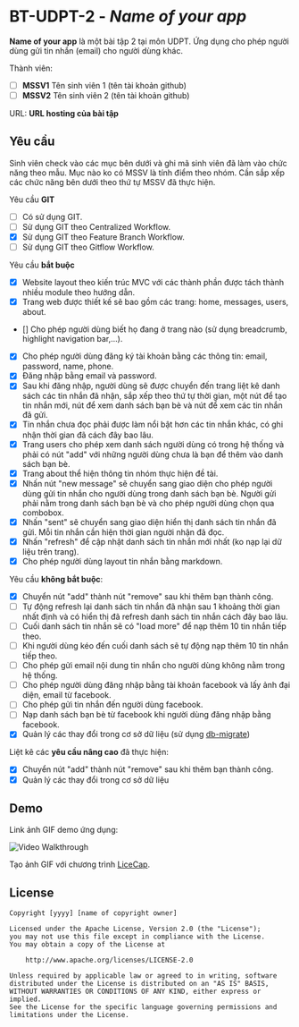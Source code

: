 # BT-UDPT-2 - *Name of your app*

**Name of your app** là một bài tập 2 tại môn UDPT. Ứng dụng cho phép người dùng gửi tin nhắn (email) cho người dùng khác.

Thành viên:
* [ ] **MSSV1** Tên sinh viên 1 (tên tài khoản github)
* [ ] **MSSV2** Tên sinh viên 2 (tên tài khoản github)

URL: **URL hosting của bài tập**

## Yêu cầu

Sinh viên check vào các mục bên dưới và ghi mã sinh viên đã làm vào chức năng theo mẫu. Mục nào ko có MSSV là tính điểm theo nhóm. Cần sắp xếp các chức năng bên dưới theo thứ tự MSSV đã thực hiện.

Yêu cầu **GIT**
* [ ] Có sử dụng GIT.
* [ ] Sử dụng GIT theo Centralized Workflow.
* [x] Sử dụng GIT theo Feature Branch Workflow.
* [ ] Sử dụng GIT theo Gitflow Workflow.

Yêu cầu **bắt buộc**
* [x] Website layout theo kiến trúc MVC với các thành phần được tách thành nhiều module theo hướng dẫn.
* [x] Trang web được thiết kế sẽ bao gồm các trang: home, messages, users, about.
* [] Cho phép người dùng biết họ đang ở trang nào (sử dụng breadcrumb, highlight navigation bar,...).
* [x] Cho phép người dùng đăng ký tài khoản bằng các thông tin: email, password, name, phone.
* [x] Đăng nhập bằng email và password.
* [x] Sau khi đăng nhập, người dùng sẽ được chuyển đến trang liệt kê danh sách các tin nhắn đã nhận, sắp xếp theo thứ tự thời gian, một nút để tạo tin nhắn mới, nút để xem danh sách bạn bè và nút để xem các tin nhắn đã gửi.
* [x] Tin nhắn chưa đọc phải được làm nổi bật hơn các tin nhắn khác, có ghi nhận thời gian đã cách đây bao lâu.
* [x] Trang users cho phép xem danh sách người dùng có trong hệ thống và phải có nút "add" với những người dùng chưa là bạn để thêm vào danh sách bạn bè.
* [x] Trang about thể hiện thông tin nhóm thực hiện đề tài.
* [x] Nhấn nút "new message" sẽ chuyển sang giao diện cho phép người dùng gửi tin nhắn cho người dùng trong danh sách bạn bè. Người gửi phải nằm trong danh sách bạn bè và cho phép người dùng chọn qua combobox.
* [x] Nhấn "sent" sẽ chuyển sang giao diện hiển thị danh sách tin nhắn đã gửi. Mỗi tin nhắn cần hiện thời gian người nhận đã đọc.
* [x] Nhấn "refresh" để cập nhật danh sách tin nhắn mới nhất (ko nạp lại dữ liệu trên trang).
* [x] Cho phép người dùng layout tin nhắn bằng markdown.

Yêu cầu **không bắt buộc**:
* [x] Chuyển nút "add" thành nút "remove" sau khi thêm bạn thành công.
* [ ] Tự động refresh lại danh sách tin nhắn đã nhận sau 1 khoảng thời gian nhất định và có hiển thị đã refresh danh sách tin nhắn cách đây bao lâu.
* [ ] Cuối danh sách tin nhắn sẽ có "load more" để nạp thêm 10 tin nhắn tiếp theo.
* [ ] Khi người dùng kéo đến cuối danh sách sẽ tự động nạp thêm 10 tin nhắn tiếp theo.
* [ ] Cho phép gửi email nội dung tin nhắn cho người dùng không nằm trong hệ thống.
* [ ] Cho phép người dùng đăng nhập bằng tài khoản facebook và lấy ảnh đại diện, email từ facebook.
* [ ] Cho phép gửi tin nhắn đến người dùng facebook.
* [ ] Nạp danh sách bạn bè từ facebook khi người dùng đăng nhập bằng facebook.
* [x] Quản lý các thay đổi trong cơ sở dữ liệu (sử dụng [db-migrate](https://www.npmjs.com/package/db-migrate))

Liệt kê các **yêu cầu nâng cao** đã thực hiện:
* [x] Chuyển nút "add" thành nút "remove" sau khi thêm bạn thành công.
* [x] Quản lý các thay đổi trong cơ sở dữ liệu

## Demo

Link ảnh GIF demo ứng dụng:

![Video Walkthrough](demo.gif)

Tạo ảnh GIF với chương trình [LiceCap](http://www.cockos.com/licecap/).


## License

    Copyright [yyyy] [name of copyright owner]

    Licensed under the Apache License, Version 2.0 (the "License");
    you may not use this file except in compliance with the License.
    You may obtain a copy of the License at

        http://www.apache.org/licenses/LICENSE-2.0

    Unless required by applicable law or agreed to in writing, software
    distributed under the License is distributed on an "AS IS" BASIS,
    WITHOUT WARRANTIES OR CONDITIONS OF ANY KIND, either express or implied.
    See the License for the specific language governing permissions and
    limitations under the License.
